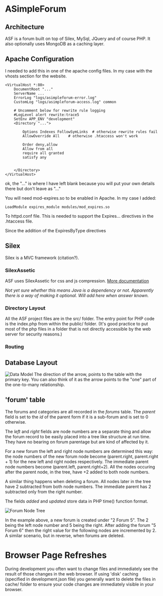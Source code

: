 # ASimpleForum

## Architecture

ASF is a forum built on top of Silex, MySql, JQuery and of course PHP.  It also optionally uses MongoDB as a caching layer.

## Apache Configuration

I needed to add this in one of the apache config files.  In my case with the vhosts section
for the website.

```
<VirtualHost *:80>
    DocumentRoot "..."
    ServerName ...
    ErrorLog "logs/asimpleforum-error.log"
    CustomLog "logs/asimpleforum-access.log" common

    # Uncomment below for rewrite rule logging
    #LogLevel alert rewrite:trace5
    SetEnv APP_ENV "development"
    <Directory "...">

        Options Indexes FollowSymLinks  # otherwise rewrite rules fail
        AllowOverride All    # otherwise .htaccess won't work

        Order deny,allow
        Allow from all
        require all granted
        satisfy any


    </Directory>
</VirtualHost>
```

ok, the "..." is where I have left blank because you will put your own details there but don't leave as "..."

You will need mod-expires.so to be enabled in Apache.  In my case I added:

```
LoadModule expires_module modules/mod_expires.so 
```
To httpd.conf file.  This is needed to support the Expires... directives in the .htaccess file.

Since the addition of the ExpiresByType directives
## Silex

Silex is a MVC framework (citation?).

### SilexAssetic

ASF uses SilexAssetic for css and js compression.  [More documentation](http://code.ohloh.net/file?fid=Vq0SbQn5NS8JRHAIEmrSd8uHAUI&cid=-rl2u2Pu4rw&s=)

*Not yet sure whether this means Java is a dependency or not.  Apparently there is a way of making it optional.  Will add here when answer known.*

### Directory Layout

All the ASF project files are in the src/ folder.  The entry point for PHP code is the index.php from within the public/ folder.  (It's good practice to put most of the php files in a folder that is not directly  accessible by the web server for security reasons.)

### Routing

## Database Layout

![Data Model](http://splat.splats-vps.info/web_images/ASF-data-model.png)
The direction of the arrow, points to the table with the primary key.  You can also think of it as the arrow points to the "one" part of the one-to-many relationship.

## 'forum' table

The forums and categories are all recorded in the *forums* table.  The *parent* field is set to the *id* of the parent form if it is a sub-forum and is set to 0 otherwise.

The *left* and *right* fields are node numbers are a separate thing and allow the forum record to be easily placed into a tree like structure at run time.  They have no bearing on forum parentage but are kind of affected by it.

For a new forum the left and right node numbers are determined this way: the node numbers of the new forum node  become (parent.right, parent.right + 1) for the new left and right nodes respectively.  The immediate parent node numbers become (parent.left, parent.right+2).  All the nodes occuring after the parent node, in the tree, have +2 added to both node numbers.

A similar thing happens when deleting a forum.  All nodes later in the tree have 2 subtracted from both node numbers. The immediate parent has 2 subtracted only from the right number.

The fields *added* and *updated* store data in PHP time() function format.

![Forum Node Tree](http://splat.splats-vps.info/web_images/ASF-Node-Tree.png)

In the example above, a new forum is created under "2 Forum 5".  The 2 being the left node number and 5 being the right. After adding the forum "5 Forum 6" then the right value for the following nodes are incremented by 2.  A similar scenario, but in reverse, when forums are deleted.


# Browser Page Refreshes

During development you often want to change files and immediately see the result of those changes in the web browser.  If using 'disk' caching (specified in development.json file) you  generally want to delete the files in cache/ folder to ensure your code changes are  immediately  visible in your browser.